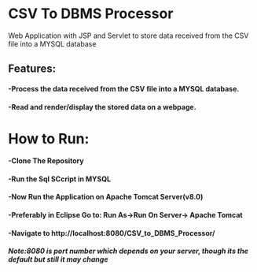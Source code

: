 # CSV To DBMS Processor
Web Application with JSP and Servlet  to store data received from the CSV file into a MYSQL database

## Features:

#### -Process the data received from the CSV file into a MYSQL database.

#### -Read and render/display the stored data on a webpage.

# How to Run:
#### -Clone The Repository
#### -Run  the Sql SCcript in MYSQL
#### -Now Run the Application on Apache Tomcat Server(v8.0)
#### -Preferably in Eclipse Go to: Run As->Run On Server-> Apache Tomcat
#### -Navigate to http://localhost:8080/CSV_to_DBMS_Processor/
#### *Note:8080 is port number which depends on your server, though its the default but still it may change*
